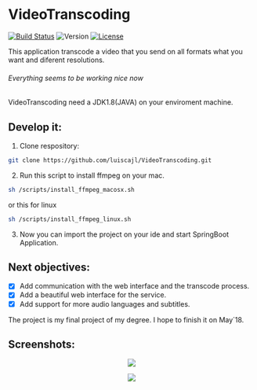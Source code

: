 # VideoTranscoding
[![Build Status](https://travis-ci.org/luiscajl/VideoTranscoding.svg?branch=master)](https://travis-ci.org/luiscajl/VideoTranscoding)
![Version](https://img.shields.io/badge/version-0.1-brightgreen.svg?style=flat)
[![License](https://img.shields.io/badge/License-Apache%202.0-blue.svg)](https://opensource.org/licenses/Apache-2.0)

This application transcode a video that you send on all formats what you want and diferent resolutions.


###### Everything seems to be working nice now

VideoTranscoding need a JDK1.8(JAVA) on your enviroment machine. 


<!---
## Run it:
1. Clone respository:
```sh
git clone https://github.com/luiscajl/VideoTranscoding.git 
```
2. Run this script to install ffmpeg on your mac.
```sh
sh /scripts/install_ffmpeg_macosx.sh
```
or this for linux
```sh
sh /scripts/install_ffmpeg_linux.sh
```
3. Install maven
-->
## Develop it:
1. Clone respository:
```sh
git clone https://github.com/luiscajl/VideoTranscoding.git 
```
2. Run this script to install ffmpeg on your mac.
```sh
sh /scripts/install_ffmpeg_macosx.sh
```
or this for linux
```sh
sh /scripts/install_ffmpeg_linux.sh
```
3. Now you can import the project on your ide and start SpringBoot Application.


## Next objectives:
- [x] Add communication with the web interface and the transcode process.
- [x] Add a beautiful web interface for the service.
- [x] Add support for more audio languages and subtitles.

The project is my final project of my degree. I hope to finish it on May´18. 

## Screenshots:
<p align="center">
  <img src="https://github.com/luiscajl/VideoTranscoding/blob/master/screens/screenIndex.png"/>
</p>
<p align="center">
  <img src="https://github.com/luiscajl/VideoTranscoding/blob/master/screens/screenTranscode.png"/>
</p>



